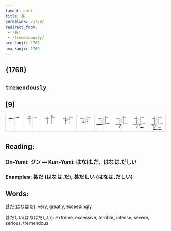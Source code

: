 ```yaml
---
layout: post
title: 甚
permalink: /1768/
redirect_from:
 - /甚/
 - /tremendously/
pre_kanji: 1767
nex_kanji: 1769
---
```


## {1768}

## `tremendously`

## [9]

<div class="stroke"><img src="../images/E7949A.png" /></div>

## Reading:

### On-Yomi: ジン &mdash; Kun-Yomi: はなは.だ、はなは.だしい

### Examples: 甚だ (はなは.だ), 甚だしい (はなは.だしい)

## Words:

甚だ(はなはだ): very, greatly, exceedingly

甚だしい(はなはだしい): extreme, excessive, terrible, intense, severe, serious, tremendous
